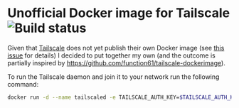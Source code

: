 # Unofficial Docker image for Tailscale ![Build status](https://github.com/altermarkive/tailscale/workflows/Automation/badge.svg)

Given that [Tailscale](https://tailscale.com/) does not yet publish their own Docker image (see [this issue](https://github.com/tailscale/tailscale/issues/504) for details) I decided to put together my own (and the outcome is partially inspired by https://github.com/function61/tailscale-dockerimage).

To run the Tailscale daemon and join it to your network run the following command:

```bash
docker run -d --name tailscaled -e TAILSCALE_AUTH_KEY=$TAILSCALE_AUTH_KEY -v $PWD/tailscale:/var/lib/tailscale --device /dev/net/tun --network host --cap-add=NET_ADMIN --restart unless-stopped altermarkive/tailscale
```
